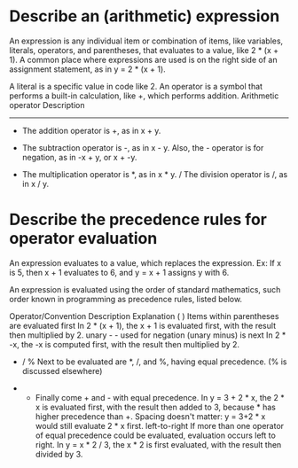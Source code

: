# Describe an (arithmetic) expression
An expression is any individual item or combination of items, like variables, literals, operators, and parentheses, that evaluates to a value, like 2 * (x + 1).
A common place where expressions are used is on the right side of an assignment statement, as in y = 2 * (x + 1).

A literal is a specific value in code like 2. An operator is a symbol that performs a built-in calculation, like +, which performs addition.
Arithmetic operator	Description
--- ---
+	The addition operator is +, as in x + y.
-	The subtraction operator is -, as in x - y. Also, the - operator is for negation, as in -x + y, or x + -y.
*	The multiplication operator is *, as in x * y.
/	The division operator is /, as in x / y.


# Describe the precedence rules for operator evaluation
An expression evaluates to a value, which replaces the expression. Ex: If x is 5, then x + 1 evaluates to 6, and y = x + 1 assigns y with 6.

An expression is evaluated using the order of standard mathematics, such order known in programming as precedence rules, listed below.

Operator/Convention	Description	Explanation
( )	Items within parentheses are evaluated first	In 2 * (x + 1), the x + 1 is evaluated first, with the result then multiplied by 2.
unary -	- used for negation (unary minus) is next	In 2 * -x, the -x is computed first, with the result then multiplied by 2.
* / %	Next to be evaluated are *, /, and %, having equal precedence.	(% is discussed elsewhere)
+ -	Finally come + and - with equal precedence.	In y = 3 + 2 * x, the 2 * x is evaluated first, with the result then added to 3, because * has higher precedence than +. Spacing doesn't matter: y = 3+2 * x would still evaluate 2 * x first.
left-to-right	If more than one operator of equal precedence could be evaluated, evaluation occurs left to right.	In y = x * 2 / 3, the x * 2 is first evaluated, with the result then divided by 3.

